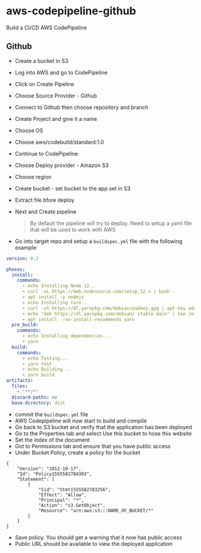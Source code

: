 # aws-codepipeline-github

Build a CI/CD AWS CodePipeline

## Github

- Create a bucket in S3

- Log into AWS and go to CodePipeline
- Click on Create Pipeline
- Choose Source Provider - Github
- Connect to Github then choose repository and branch
- Create Project and give it a name
- Choose OS
- Choose aws/codebuild/standard:1.0
- Continue to CodePipeline
- Choose Deploy provider - Amazon S3
- Choose region
- Create bucket - set bucket to the app set in S3
- Extract file bfore deploy
- Next and Create pipeline

  > By default the pipeline will try to deploy. Need to setup a yaml file that will be used to work with AWS

- Go into target repo and setup a `buildspec.yml` file with the following example:

```yml
version: 0.2

phases:
  install:
    commands:
      - echo Installing Node 12...
      - curl -sL https://deb.nodesource.com/setup_12.x | bash -
      - apt install -y nodejs
      - echo Installing Yarn...
      - curl -sS https://dl.yarnpkg.com/debian/pubkey.gpg | apt-key add -
      - echo "deb https://dl.yarnpkg.com/debian/ stable main" | tee /etc/apt/sources.list.d/yarn.list
      - apt install --no-install-recommends yarn
  pre_build:
    commands:
      - echo Installing dependencies...
      - yarn
  build:
    commands:
      - echo Testing...
      - yarn test
      - echo Building...
      - yarn build
artifacts:
  files:
    - "**/*"
  discard-paths: no
  base-directory: dist
```

- commit the `buildspec.yml` file
- AWS Codepipeline will now start to build and compile
- Go back to S3 bucket and verify that the application has been deployed
- Go to the Properties tab and select Use this bucket to hose this website
- Set the index of the document
- Got to Permissions tab and ensure that you have public access
- Under Bucket Policy, create a policy for the bucket

```
{
    "Version": "2012-10-17",
    "Id": "Policy1555582784303",
    "Statement": [
        {
            "Sid": "Stmt1555582783256",
            "Effect": "Allow",
            "Principal": "*",
            "Action": "s3.GetObject",
            "Resource": "arn:aws:s3:::NAME_OF_BUCKET/*"
        }
    ]
}
```

- Save policy. You should get a warning that it now has public access
- Public URL should be available to view the deployed application
